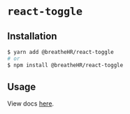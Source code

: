 # `react-toggle`

## Installation

```sh
$ yarn add @breatheHR/react-toggle
# or
$ npm install @breatheHR/react-toggle
```

## Usage

View docs [here](https://radix-ui.com/primitives/docs/components/toggle).
